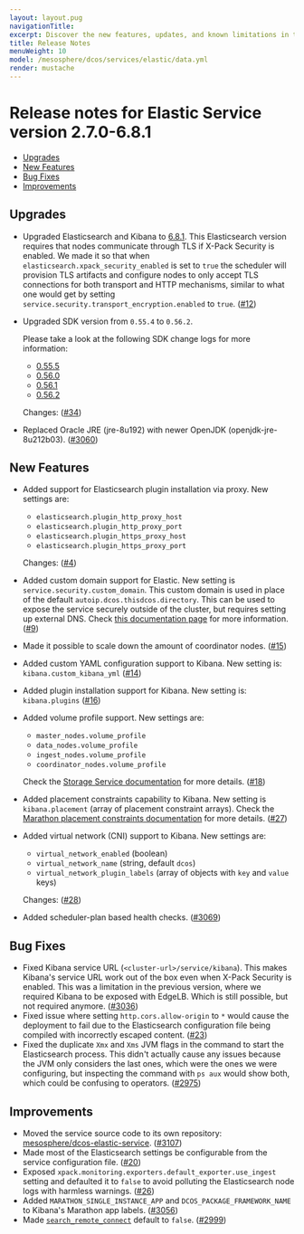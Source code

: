 ```yaml
---
layout: layout.pug
navigationTitle:
excerpt: Discover the new features, updates, and known limitations in this release of the Elastic Service
title: Release Notes
menuWeight: 10
model: /mesosphere/dcos/services/elastic/data.yml
render: mustache
---
```


# Release notes for Elastic Service version 2.7.0-6.8.1

- [Upgrades](#orgdf76f77)
- [New Features](#orgce810fb)
- [Bug Fixes](#orgae15112)
- [Improvements](#org630a806)


<a id="orgdf76f77"></a>

## Upgrades

-   Upgraded Elasticsearch and Kibana to [6.8.1](https://www.elastic.co/guide/en/elasticsearch/reference/6.8/release-notes-6.8.1.html). This Elasticsearch version requires that nodes communicate through TLS if X-Pack Security is enabled. We made it so that when `elasticsearch.xpack_security_enabled` is set to `true` the scheduler will provision TLS artifacts and configure nodes to only accept TLS connections for both transport and HTTP mechanisms, similar to what one would get by setting `service.security.transport_encryption.enabled` to `true`. ([#12](https://github.com/mesosphere/dcos-elastic-service/pull/12))
-   Upgraded SDK version from `0.55.4` to `0.56.2`.

    Please take a look at the following SDK change logs for more information:

    -   [0.55.5](https://github.com/mesosphere/dcos-commons/releases/tag/0.55.5)
    -   [0.56.0](https://github.com/mesosphere/dcos-commons/releases/tag/0.56.0)
    -   [0.56.1](https://github.com/mesosphere/dcos-commons/releases/tag/0.56.1)
    -   [0.56.2](https://github.com/mesosphere/dcos-commons/releases/tag/0.56.2)

    Changes: ([#34](https://github.com/mesosphere/dcos-elastic-service/pull/34))
-   Replaced Oracle JRE (jre-8u192) with newer OpenJDK (openjdk-jre-8u212b03). ([#3060](https://github.com/mesosphere/dcos-commons/pull/3060))


<a id="orgce810fb"></a>

## New Features

-   Added support for Elasticsearch plugin installation via proxy. New settings are:

    -   `elasticsearch.plugin_http_proxy_host`
    -   `elasticsearch.plugin_http_proxy_port`
    -   `elasticsearch.plugin_https_proxy_host`
    -   `elasticsearch.plugin_https_proxy_port`

    Changes: ([#4](https://github.com/mesosphere/dcos-elastic-service/pull/4))
-   Added custom domain support for Elastic. New setting is `service.security.custom_domain`. This custom domain is used in place of the default `autoip.dcos.thisdcos.directory`. This can be used to expose the service securely outside of the cluster, but requires setting up external DNS. Check [this documentation page](https://mesosphere.github.io/dcos-commons/developer-guide/#externalizing-transport-encryption-and-security) for more information. ([#9](https://github.com/mesosphere/dcos-elastic-service/pull/9))
-   Made it possible to scale down the amount of coordinator nodes. ([#15](https://github.com/mesosphere/dcos-elastic-service/pull/15))
-   Added custom YAML configuration support to Kibana. New setting is: `kibana.custom_kibana_yml` ([#14](https://github.com/mesosphere/dcos-elastic-service/pull/14))
-   Added plugin installation support for Kibana. New setting is: `kibana.plugins` ([#16](https://github.com/mesosphere/dcos-elastic-service/pull/16))
-   Added volume profile support. New settings are:

    -   `master_nodes.volume_profile`
    -   `data_nodes.volume_profile`
    -   `ingest_nodes.volume_profile`
    -   `coordinator_nodes.volume_profile`

    Check the [Storage Service documentation](/mesosphere/dcos/services/storage/1.0.0/) for more details. ([#18](https://github.com/mesosphere/dcos-elastic-service/pull/18))
-   Added placement constraints capability to Kibana. New setting is `kibana.placement` (array of placement constraint arrays). Check the [Marathon placement constraints documentation](https://mesosphere.github.io/marathon/docs/constraints.html) for more details. ([#27](https://github.com/mesosphere/dcos-elastic-service/pull/27))
-   Added virtual network (CNI) support to Kibana. New settings are:

    -   `virtual_network_enabled` (boolean)
    -   `virtual_network_name` (string, default `dcos`)
    -   `virtual_network_plugin_labels` (array of objects with `key` and `value` keys)

    Changes: ([#28](https://github.com/mesosphere/dcos-elastic-service/pull/28))
-   Added scheduler-plan based health checks. ([#3069](https://github.com/mesosphere/dcos-commons/pull/3069))


<a id="orgae15112"></a>

## Bug Fixes

-   Fixed Kibana service URL (`<cluster-url>/service/kibana`). This makes Kibana's service URL work out of the box even when X-Pack Security is enabled. This was a limitation in the previous version, where we required Kibana to be exposed with EdgeLB. Which is still possible, but not required anymore. ([#3036](https://github.com/mesosphere/dcos-commons/pull/3036))
-   Fixed issue where setting `http.cors.allow-origin` to `*` would cause the deployment to fail due to the Elasticsearch configuration file being compiled with incorrectly escaped content. ([#23](https://github.com/mesosphere/dcos-elastic-service/pull/23))
-   Fixed the duplicate `Xmx` and `Xms` JVM flags in the command to start the Elasticsearch process. This didn't actually cause any issues because the JVM only considers the last ones, which were the ones we were configuring, but inspecting the command with `ps aux` would show both, which could be confusing to operators. ([#2975](https://github.com/mesosphere/dcos-commons/pull/2975))


<a id="org630a806"></a>

## Improvements

-   Moved the service source code to its own repository: [mesosphere/dcos-elastic-service](https://github.com/mesosphere/dcos-elastic-service). ([#3107](https://github.com/mesosphere/dcos-commons/pull/3107))
-   Made most of the Elasticsearch settings be configurable from the service configuration file. ([#20](https://github.com/mesosphere/dcos-elastic-service/pull/20))
-   Exposed `xpack.monitoring.exporters.default_exporter.use_ingest` setting and defaulted it to `false` to avoid polluting the Elasticsearch node logs with harmless warnings. ([#26](https://github.com/mesosphere/dcos-elastic-service/pull/26))
-   Added `MARATHON_SINGLE_INSTANCE_APP` and `DCOS_PACKAGE_FRAMEWORK_NAME` to Kibana's Marathon app labels. ([#3056](https://github.com/mesosphere/dcos-commons/pull/3056))
-   Made [`search_remote_connect`](https://www.elastic.co/guide/en/elasticsearch/reference/6.0/modules-cross-cluster-search.html) default to `false`. ([#2999](https://github.com/mesosphere/dcos-commons/pull/2999))